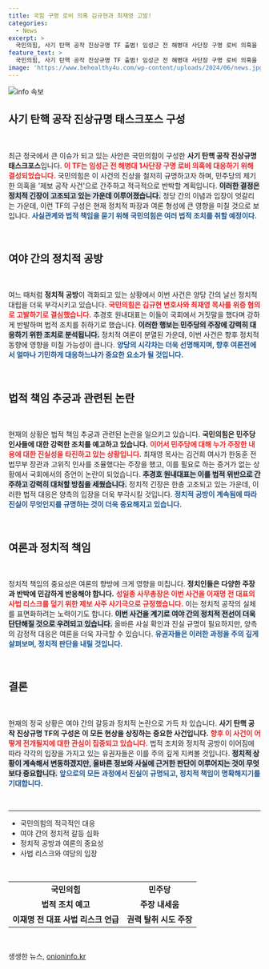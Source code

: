 ```yaml
---
title: 국힘 구명 로비 의혹 김규현과 최재영 고발!
categories:
  - News
excerpt: >
  국민의힘, 사기 탄핵 공작 진상규명 TF 출범! 임성근 전 해병대 사단장 구명 로비 의혹을 둘러싼 폭풍 속, 김규현 변호사 고발 및 최재영 목사에 대한 법적 조치 강행. 여당의 반격이 시작된다! 정치적 음모의 진실은?
feature_text: >
  국민의힘, 사기 탄핵 공작 진상규명 TF 출범! 임성근 전 해병대 사단장 구명 로비 의혹을 둘러싼 폭풍 속, 김규현 변호사 고발 및 최재영 목사에 대한 법적 조치 강행. 여당의 반격이 시작된다! 정치적 음모의 진실은?
image: 'https://www.behealthy4u.com/wp-content/uploads/2024/06/news.jpg'
---
```


<p><img src="https://www.behealthy4u.com/wp-content/uploads/2024/06/news.jpg" alt="info 속보" /></p>

<h2 data-ke-size="size26">사기 탄핵 공작 진상규명 태스크포스 구성</h2>

<p data-ke-size="size16">&nbsp;</p>

<p>최근 정국에서 큰 이슈가 되고 있는 사안은 국민의힘이 구성한 <b>사기 탄핵 공작 진상규명 태스크포스</b>입니다. <b><span style="color: #ee2323;">이 TF는 임성근 전 해병대 1사단장 구명 로비 의혹에 대응하기 위해 결성되었습니다.</span></b> 국민의힘은 이 사건의 진상을 철저히 규명하고자 하며, 민주당의 제기한 의혹을 '제보 공작 사건'으로 간주하고 적극적으로 반박할 계획입니다. <b><span style="background-color: #21538527;">이러한 결정은 정치적 긴장이 고조되고 있는 가운데 이루어졌습니다.</span></b> 정당 간의 이념과 입장이 엇갈리는 가운데, 이런 TF의 구성은 현재 정치적 파장과 여론 형성에 큰 영향을 미칠 것으로 보입니다. <b><span style="color: #1a5490;">사실관계와 법적 책임을 묻기 위해 국민의힘은 여러 법적 조치를 취할 예정이다.</span></b></p>

<p data-ke-size="size16">&nbsp;</p>

<h2 data-ke-size="size26">여야 간의 정치적 공방</h2>

<p data-ke-size="size16">&nbsp;</p>

<p>여느 때처럼 <b>정치적 공방</b>이 격화되고 있는 상황에서 이번 사건은 양당 간의 날선 정치적 대립을 더욱 부각시키고 있습니다. <b><span style="color: #ee2323;">국민의힘은 김규현 변호사와 최재영 목사를 위증 혐의로 고발하기로 결심했습니다.</span></b> 추경호 원내대표는 이들이 국회에서 거짓말을 했다며 강하게 반발하며 법적 조치를 취하기로 했습니다. <b><span style="background-color: #21538527;">이러한 행보는 민주당의 주장에 강력히 대응하기 위한 조치로 분석됩니다.</span></b> 정치적 여론이 분열된 가운데, 이번 사건은 향후 정치적 동향에 영향을 미칠 가능성이 큽니다. <b><span style="color: #1a5490;">양당의 시각차는 더욱 선명해지며, 향후 여론전에서 얼마나 기민하게 대응하느냐가 중요한 요소가 될 것입니다.</span></b></p>

<p data-ke-size="size16">&nbsp;</p>

<h2 data-ke-size="size26">법적 책임 추궁과 관련된 논란</h2>

<p data-ke-size="size16">&nbsp;</p>

<p>현재의 상황은 법적 책임 추궁과 관련된 논란을 일으키고 있습니다. <b>국민의힘은 민주당 인사들에 대한 강력한 조치를 예고하고 있습니다.</b> <b><span style="color: #ee2323;">이어서 민주당에 대해 누가 주장한 내용에 대한 진실성을 타진하고 있는 상황입니다.</span></b> 최재영 목사는 김건희 여사가 한동훈 전 법무부 장관과 고위직 인사를 조율했다는 주장을 했고, 이를 필요로 하는 증거가 없는 상황에서 국회에서의 증언이 논란이 되었습니다. <b><span style="background-color: #21538527;">추경호 원내대표는 이를 법적 위반으로 간주하고 강력히 대처할 방침을 세웠습니다.</span></b> 정치적 긴장은 한층 고조되고 있는 가운데, 이러한 법적 대응은 양측의 입장을 더욱 부각시킬 것입니다. <b><span style="color: #1a5490;">정치적 공방이 계속됨에 따라 진실이 무엇인지를 규명하는 것이 더욱 중요해지고 있습니다.</span></b></p>

<p data-ke-size="size16">&nbsp;</p>

<h2 data-ke-size="size26">여론과 정치적 책임</h2>

<p data-ke-size="size16">&nbsp;</p>

<p>정치적 책임의 중요성은 여론의 향방에 크게 영향을 미칩니다. <b>정치인들은 다양한 주장과 반박에 민감하게 반응해야 합니다.</b> <b><span style="color: #ee2323;">성일종 사무총장은 이번 사건을 이재명 전 대표의 사법 리스크를 덮기 위한 제보 사주 사기극으로 규정했습니다.</span></b> 이는 정치적 공작의 실체를 표면화하려는 노력이기도 합니다. <b><span style="background-color: #21538527;">이번 사건을 계기로 여야 간의 정치적 전선이 더욱 단단해질 것으로 우려되고 있습니다.</span></b> 올바른 사실 확인과 진실 규명이 필요하지만, 양측의 감정적 대응은 여론을 더욱 자극할 수 있습니다. <b><span style="color: #1a5490;">유권자들은 이러한 과정을 주의 깊게 살펴보며, 정치적 판단을 내릴 것입니다.</span></b></p>

<p data-ke-size="size16">&nbsp;</p>

<h2 data-ke-size="size26">결론</h2>

<p data-ke-size="size16">&nbsp;</p>

<p>현재의 정국 상황은 여야 간의 갈등과 정치적 논란으로 가득 차 있습니다. <b>사기 탄핵 공작 진상규명 TF의 구성은 이 모든 현상을 상징하는 중요한 사건입니다.</b> <b><span style="color: #ee2323;">향후 이 사건이 어떻게 전개될지에 대한 관심이 집중되고 있습니다.</span></b> 법적 조치와 정치적 공방이 이어짐에 따라 각각의 입장을 가지고 있는 유권자들은 이를 주의 깊게 지켜볼 것입니다. <b><span style="background-color: #21538527;">정치적 상황이 계속해서 변동하겠지만, 올바른 정보와 사실에 근거한 판단이 이루어지는 것이 무엇보다 중요합니다.</span></b> <b><span style="color: #1a5490;">앞으로의 모든 과정에서 진실이 규명되고, 정치적 책임이 명확해지기를 기대합니다.</span></b> </p>

<p data-ke-size="size16">&nbsp;</p>

<hr style="border-color: #c7c7c7; margin: 1em 0;" />

<ul>
    <li>국민의힘의 적극적인 대응</li>
    <li>여야 간의 정치적 갈등 심화</li>
    <li>정치적 공방과 여론의 중요성</li>
    <li>사법 리스크와 여당의 입장</li>
</ul>

<p data-ke-size="size16">&nbsp;</p>

<table style="width: 100%; border-collapse: collapse;">
    <tbody>
        <tr>
            <td style="text-align: center; height: 17px;"><b>국민의힘</b></td>
            <td style="text-align: center; height: 17px;"><b>민주당</b></td>
        </tr>
        <tr>
            <td style="text-align: center; height: 17px;"><b>법적 조치 예고</b></td>
            <td style="text-align: center; height: 17px;"><b>주장 내세움</b></td>
        </tr>
        <tr>
            <td style="text-align: center; height: 17px;"><b>이재명 전 대표 사법 리스크 언급</b></td>
            <td style="text-align: center; height: 17px;"><b>권력 탈취 시도 주장</b></td>
        </tr>
    </tbody>
</table>

<p data-ke-size="size16">&nbsp;</p>
생생한 뉴스, <a href="https://onioninfo.kr" rel="dofollow">onioninfo.kr</a>


